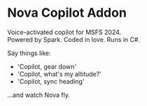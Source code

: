 # Nova Copilot Addon

Voice-activated copilot for MSFS 2024.  
Powered by Spark. Coded in love. Runs in C#.

Say things like:

- 'Copilot, gear down'
- 'Copilot, what's my altitude?'
- 'Copilot, sync heading'

...and watch Nova fly.
